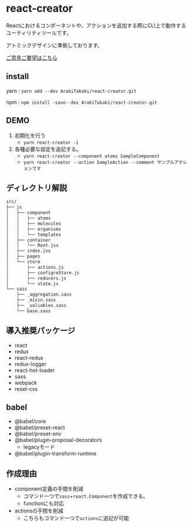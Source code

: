 # react-creator

Reactにおけるコンポーネントや、アクションを追加する際にCLI上で動作するユーティリティツールです。

アトミックデザインに準拠しております。

[ご意見ご要望はこちら](https://github.com/ArakiTakaki/react-creator/issues)

## install

yarn : `yarn add --dev ArakiTakaki/react-creator.git`

npm : `npm install -save--dev ArakiTakaki/react-creator.git`

## DEMO

1. 初期化を行う
    - `yarn react-creator -i`
2. 各種必要な設定を追記する。
    - `yarn react-creator --component atoms SampleComponent`
    - `yarn react-creator --action SampleAction --comment サンプルアクションです`

## ディレクトリ解説

```txt
src/
├── js
│   ├── component
│   │   ├── atoms
│   │   ├── molecules
│   │   ├── organisms
│   │   └── templates
│   ├── container
│   │   └── Root.jsx
│   ├── index.jsx
│   ├── pages
│   └── store
│       ├── actions.js
│       ├── configreStore.js
│       ├── reducers.js
│       └── state.js
└── sass
    ├── _aggregation.sass
    ├── _mixin.sass
    ├── _valiables.sass
    └── base.sass
```

## 導入推奨パッケージ

- react
- redux
- react-redux
- redux-logger
- react-hot-loader
- sass
- webpack
- reset-css

## babel

- @babel/core
- @babel/preset-react
- @babel/preset-env
- @babel/plugin-proposal-decorators
  - legacyモード
- @babel/plugin-transform-runtime

## 作成理由

- component定義の手間を削減
    - コマンド一つで`sass`+`react.Component`を作成できる。
    - functionにも対応
- actionsの手間を削減
    - こちらもコマンド一つで`actions`に追記が可能
